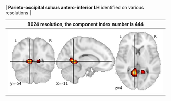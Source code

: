 


| **Parieto-occipital sulcus antero-inferior LH** identified on various resolutions |

| 1024 resolution, the component index number is 444|  
|:---:|  
| ![Component 1024](../1024/final/444.jpg "From component 1024: Parieto-occipital sulcus antero-inferior LH") |